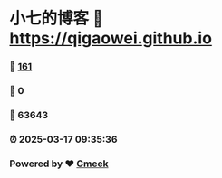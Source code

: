 # 小七的博客 :link: https://qigaowei.github.io 
### :page_facing_up: [161](https://qigaowei.github.io/tag.html) 
### :speech_balloon: 0 
### :hibiscus: 63643 
### :alarm_clock: 2025-03-17 09:35:36 
### Powered by :heart: [Gmeek](https://github.com/Meekdai/Gmeek)
